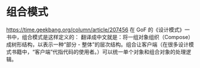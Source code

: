 # 组合模式
https://time.geekbang.org/column/article/207456
在 GoF 的《设计模式》一书中，组合模式是这样定义的：
翻译成中文就是：将一组对象组织（Compose）成树形结构，以表示一种“部分 - 整体”的层次结构。组合让客户端（在很多设计模式书籍中，“客户端”代指代码的使用者。）可以统一单个对象和组合对象的处理逻辑。